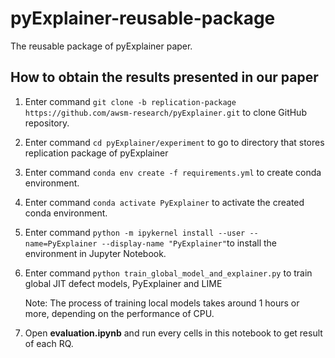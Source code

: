 
# pyExplainer-reusable-package
The reusable package of pyExplainer paper.

## How to obtain the results presented in our paper
1. Enter command `git clone -b replication-package https://github.com/awsm-research/pyExplainer.git` to clone GitHub repository.
2. Enter command `cd pyExplainer/experiment` to go to directory that stores replication package of pyExplainer
3. Enter command `conda env create -f requirements.yml` to create conda environment.
4. Enter command `conda activate PyExplainer` to activate the created conda environment.
5. Enter command `python -m ipykernel install --user --name=PyExplainer --display-name "PyExplainer"`to install the environment in Jupyter Notebook.
6. Enter command `python train_global_model_and_explainer.py` to train global JIT defect models, PyExplainer and LIME

	Note: The process of training local models takes around 1 hours or more, depending on the performance of CPU.
	
6. Open **evaluation.ipynb** and run every cells in this notebook to get result of each RQ.
